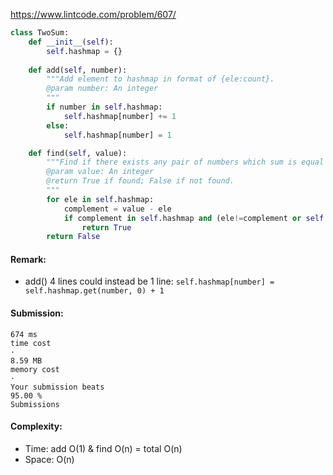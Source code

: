 https://www.lintcode.com/problem/607/

```python
class TwoSum:
    def __init__(self):
        self.hashmap = {}
    
    def add(self, number):
        """Add element to hashmap in format of {ele:count}. 
        @param number: An integer
        """
        if number in self.hashmap:
            self.hashmap[number] += 1
        else:
            self.hashmap[number] = 1

    def find(self, value):
        """Find if there exists any pair of numbers which sum is equal to the value.
        @param value: An integer
        @return True if found; False if not found.
        """
        for ele in self.hashmap:
            complement = value - ele
            if complement in self.hashmap and (ele!=complement or self.hashmap[ele]>1):
                return True
        return False
```
#### Remark:
- add() 4 lines could instead be 1 line: `self.hashmap[number] = self.hashmap.get(number, 0) + 1`
#### Submission:
```
674 ms
time cost
·
8.59 MB
memory cost
·
Your submission beats
95.00 %
Submissions
```
#### Complexity:
- Time: add O(1) & find O(n) = total O(n)
- Space: O(n)
